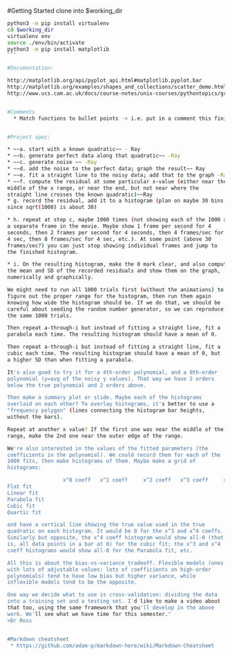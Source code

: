 #Getting Started
clone into $working_dir

````bash
python3 -m pip install virtualenv
cd $working_dir
virtualenv env
source ./env/bin/activate
python3 -m pip install matplotlib
```

#Documentation:

http://matplotlib.org/api/pyplot_api.html#matplotlib.pyplot.bar
http://matplotlib.org/examples/shapes_and_collections/scatter_demo.html
http://www.ucs.cam.ac.uk/docs/course-notes/unix-courses/pythontopics/graphs.pdf


#Comments
  * Match functions to bullet points -> i.e. put in a comment this finishes part a of checklist.


#Project spec:

* ~~a. start with a known quadratic~~ - Ray
* ~~b. generate perfect data along that quadratic~~ -Ray
* ~~c. generate noise ~~ -Ray
* ~~d. add the noise to the perfect data; graph the result~~ Ray
* ~~e. fit a straight line to the noisy data; add that to the graph -Ray
* ~~f. compute the residual at some particular x-value (either near the
middle of the x range, or near the end, but not near where the
straight line crosses the known quadratic)~~Ray
* g. record the residual, add it to a histogram (plan on maybe 30 bins
since sqrt(1000) is about 30)

* h. repeat at step c, maybe 1000 times (not showing each of the 1000 as
a separate frame in the movie. Maybe show 1 frame per second for 4
seconds, then 2 frames per second for 4 seconds, then 4 frames/sec for
4 sec, then 8 frames/sec for 4 sec, etc.). At some point (above 30
frames/sec?) you can just stop showing individual frames and jump to
the finished histogram.

* i. On the resulting histogram, make the 0 mark clear, and also compute
the mean and SD of the recorded residuals and show them on the graph,
numerically and graphically.

We might need to run all 1000 trials first (without the animations) to
figure out the proper range for the histogram, then run them again
knowing how wide the histogram should be. If we do that, we should be
careful about seeding the random number generator, so we can reproduce
the same 1000 trials.

Then repeat a-through-i but instead of fitting a straight line, fit a
parabola each time. The resulting histogram should have a mean of 0.

Then repeat a-through-i but instead of fitting a straight line, fit a
cubic each time. The resulting histogram should have a mean of 0, but
a higher SD than when fitting a parabola.

It's also good to try it for a 4th-order polynomial, and a 0th-order
polynomial (y=avg of the noisy y values). That way we have 2 orders
below the true polynomial and 2 orders above.

Then make a summary plot or slide. Maybe each of the histograms
overlaid on each other? To overlay histograms, it's better to use a
"frequency polygon" (lines connecting the histogram bar heights,
without the bars).

Repeat at another x value? If the first one was near the middle of the
range, make the 2nd one near the outer edge of the range.

We're also interested in the values of the fitted parameters (the
coefficients in the polynomial). We could record them for each of the
1000 fits, then make histograms of them. Maybe make a grid of
histograms:

                  x^0 coeff   x^1 coeff     x^2 coeff   x^3 coeff     x^4 coeff
Flat fit
Linear fit
Parabola fit
Cubic fit
Quartic fit

and have a vertical line showing the true value used in the true
quadratic on each histogram. It would be 0 for the x^3 and x^4 coeffs.
Similarly but opposite, the x^4 coeff histogram would show all-0 (that
is, all data points in a bar at 0) for the cubic fit; the x^3 and x^4
coeff histograms would show all-0 for the Parabola fit, etc.

All this is about the bias-vs-variance tradeoff. Flexible models (ones
with lots of adjustable values: lots of coefficients on high-order
polynomials) tend to have low bias but higher variance, while
inflexible models tend to be the opposite.

One way we decide what to use is cross-validation: dividing the data
into a training set and a testing set. I'd like to make a video about
that too, using the same framework that you'll develop in the above
work. We'll see what we have time for this semester."
>Dr Ross


#Markdown cheatsheet
 * https://github.com/adam-p/markdown-here/wiki/Markdown-Cheatsheet

